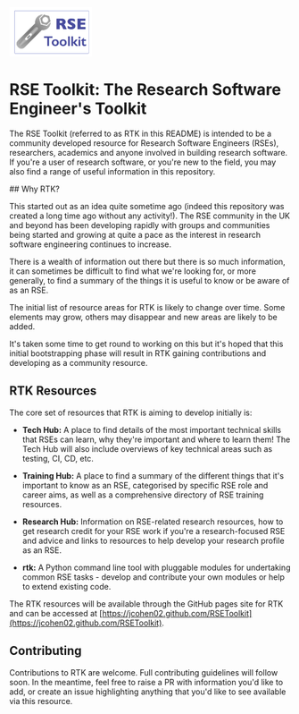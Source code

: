 <img src="images/RTKlogo-small.png" width="148"/>

# RSE Toolkit: The Research Software Engineer's Toolkit

The RSE Toolkit (referred to as RTK in this README) is intended to be a community developed resource for Research Software Engineers (RSEs), researchers, academics and anyone involved in building research software. If you're a user of research software, or you're new to the field, you may also find a range of useful information in this repository.

## Why RTK?

This started out as an idea quite sometime ago (indeed this repository was created a long time ago without any activity!). The RSE community in the UK and beyond has been developing rapidly with groups and communities being started and growing at quite a pace as the interest in research software engineering continues to increase. 

There is a wealth of information out there but there is so much information, it can sometimes be difficult to find what we're looking for, or more generally, to find a summary of the things it is useful to know or be aware of as an RSE.

The initial list of resource areas for RTK is likely to change over time. Some elements may grow, others may disappear and new areas are likely to be added.

It's taken some time to get round to working on this but it's hoped that this initial bootstrapping phase will result in RTK gaining contributions and developing as a community resource.

## RTK Resources

The core set of resources that RTK is aiming to develop initially is:

 - **Tech Hub:** A place to find details of the most important technical skills that RSEs can learn, why they're important and where to learn them! The Tech Hub will also include overviews of key technical areas such as testing, CI, CD, etc.

 - **Training Hub:** A place to find a summary of the different things that it's important to know as an RSE, categorised by specific RSE role and career aims, as well as a comprehensive directory of RSE training resources.

 - **Research Hub:** Information on RSE-related research resources, how to get research credit for your RSE work if you're a research-focused RSE and advice and links to resources to help develop your research profile as an RSE.

 - **rtk:** A Python command line tool with pluggable modules for undertaking common RSE tasks - develop and contribute your own modules or help to extend existing code.

The RTK resources will be available through the GitHub pages site for RTK and can be accessed at [https://jcohen02.github.com/RSEToolkit](https://jcohen02.github.com/RSEToolkit).

## Contributing

Contributions to RTK are welcome. Full contributing guidelines will follow soon. In the meantime, feel free to raise a PR with information you'd like to add, or create an issue highlighting anything that you'd like to see available via this resource.